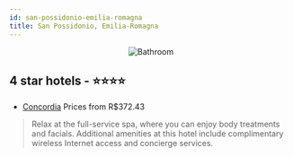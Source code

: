```yaml
---
id: san-possidonio-emilia-romagna
title: San Possidonio, Emilia-Romagna
---
```


<center><img src="https://i.travelapi.com/hotels/22000000/21130000/21127400/21127369/457fbfa3_z.jpg" alt="Bathroom" /></center>


##  4 star hotels - ⭐️⭐️⭐️⭐️

-    [Concordia](https://us.hurb.com/hotels/san-possidonio/concordia-JNP-JP00216D?cmp=18055) Prices from R$372.43
   > Relax at the full-service spa, where you can enjoy body treatments and facials. Additional amenities at this hotel include complimentary wireless Internet access and concierge services.
